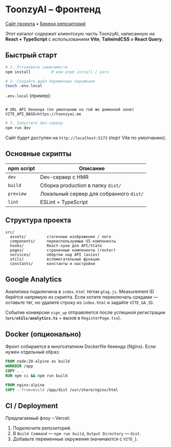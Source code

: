 # ToonzyAI – Фронтенд
[Сайт проекта](https://toonzyai.me) • [Бекенд репозиторий](https://github.com/tortugichh/toonzyAI-backend)

Этот каталог содержит клиентскую часть ToonzyAI, написанную на **React + TypeScript** c использованием **Vite**, **TailwindCSS** и **React Query**.

## Быстрый старт

```bash
# 1. Установите зависимости
npm install         # или pnpm install / yarn

# 2. Создайте файл переменных окружения
touch .env.local
```

`.env.local` (пример):
```env

# URL API бекенда (по умолчанию на той же доменной зоне)
VITE_API_BASE=https://toonzyai.me
```

```bash
# 3. Запустите dev-сервер
npm run dev
```

Сайт будет доступен на `http://localhost:5173` (порт Vite по умолчанию).

## Основные скрипты
| npm script            | Описание                                   |
|-----------------------|--------------------------------------------|
| `dev`                 | Dev-сервер с HMR                           |
| `build`               | Сборка production в папку `dist/`          |
| `preview`             | Локальный сервер для собранного `dist/`    |
| `lint`                | ESLint + TypeScript                       |

## Структура проекта
```
src/
  assets/         статичные изображения / лого
  components/     переиспользуемые UI-компоненты
  hooks/          React-хуки для API/State
  pages/          страничные компоненты (router)
  services/       обёртки над API (axios)
  utils/          вспомогательные функции
  constants/      константы и настройки
```

## Google Analytics
Аналитика подключена в `index.html` тегом `gtag.js`. Measurement ID берётся напрямую из скрипта.
Если хотите переключать средами — оставьте тег, но удалите строку из `index.html` и задайте `VITE_GA_ID`.

Событие конверсии `sign_up` отправляется после успешной регистрации (**`src/utils/analytics.ts`** + вызов в `RegisterPage.tsx`).

## Docker (опционально)
Фронт собирается в многоэтапном Dockerfile бекенда (Nginx). Если нужен отдельный образ:
```dockerfile
FROM node:20-alpine as build
WORKDIR /app
COPY . .
RUN npm ci && npm run build

FROM nginx:alpine
COPY --from=build /app/dist /usr/share/nginx/html
```

## CI / Deployment
Предлагаемый флоу – Vercel:
1. Подключите репозиторий.
2. В `Build Command` — `npm run build`, `Output Directory` — `dist`.
3. Добавьте переменные окружения (начинаются с `VITE_`). 
